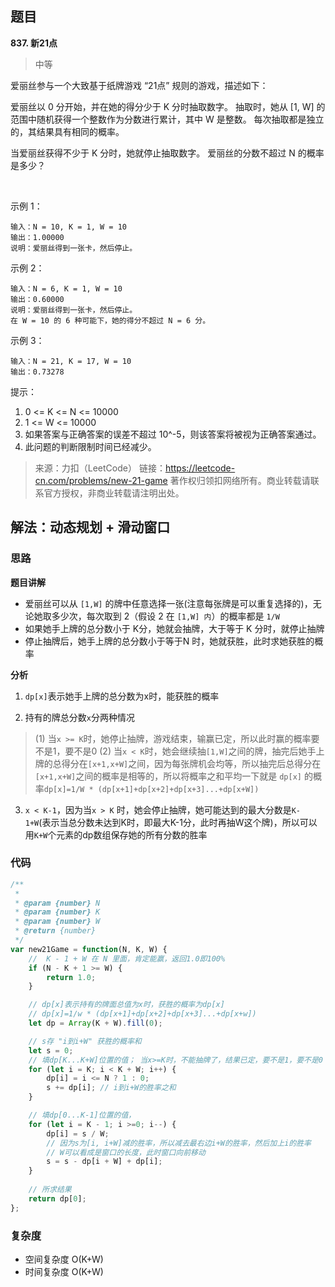 ## 题目
**837. 新21点**
>中等

爱丽丝参与一个大致基于纸牌游戏 “21点” 规则的游戏，描述如下：

爱丽丝以 0 分开始，并在她的得分少于 K 分时抽取数字。 抽取时，她从 [1, W] 的范围中随机获得一个整数作为分数进行累计，其中 W 是整数。 每次抽取都是独立的，其结果具有相同的概率。

当爱丽丝获得不少于 K 分时，她就停止抽取数字。 爱丽丝的分数不超过 N 的概率是多少？

 

示例 1：
```
输入：N = 10, K = 1, W = 10
输出：1.00000
说明：爱丽丝得到一张卡，然后停止。
```
示例 2：
```
输入：N = 6, K = 1, W = 10
输出：0.60000
说明：爱丽丝得到一张卡，然后停止。
在 W = 10 的 6 种可能下，她的得分不超过 N = 6 分。
```
示例 3：
```
输入：N = 21, K = 17, W = 10
输出：0.73278
```


提示：
1. 0 <= K <= N <= 10000
2. 1 <= W <= 10000
3. 如果答案与正确答案的误差不超过 10^-5，则该答案将被视为正确答案通过。
4. 此问题的判断限制时间已经减少。


>来源：力扣（LeetCode）
链接：https://leetcode-cn.com/problems/new-21-game
著作权归领扣网络所有。商业转载请联系官方授权，非商业转载请注明出处。

## 解法：动态规划 + 滑动窗口
### 思路
**题目讲解**
* 爱丽丝可以从 `[1,W]` 的牌中任意选择一张(注意每张牌是可以重复选择的)，无论她取多少次，每次取到 2（假设 2 在 `[1,W] 内`）的概率都是 `1/W`
* 如果她手上牌的总分数小于 K分，她就会抽牌，大于等于 K 分时，就停止抽牌
* 停止抽牌后，她手上牌的总分数小于等于N 时，她就获胜，此时求她获胜的概率

**分析**
1. `dp[x]`表示她手上牌的总分数为x时，能获胜的概率

2. 持有的牌总分数`x`分两种情况
>(1) 当`x >= K`时，她停止抽牌，游戏结束，输赢已定，所以此时赢的概率要不是1，要不是0
>(2) 当`x < K`时，她会继续抽`[1,W]`之间的牌，抽完后她手上牌的总得分在`[x+1,x+W]`之间，因为每张牌机会均等，所以抽完后总得分在`[x+1,x+W]`之间的概率是相等的，所以将概率之和平均一下就是 `dp[x]` 的概率`dp[x]=1/W * (dp[x+1]+dp[x+2]+dp[x+3]...+dp[x+W])`

3. `x < K-1`，因为当`x > K` 时，她会停止抽牌，她可能达到的最大分数是`K-1+W`(表示当总分数未达到K时，即最大K-1分，此时再抽W这个牌)，所以可以用`K+W`个元素的dp数组保存她的所有分数的胜率


### 代码
```js
/**
 * 
 * @param {number} N
 * @param {number} K
 * @param {number} W
 * @return {number}
 */
var new21Game = function(N, K, W) {
    //  K - 1 + W 在 N 里面，肯定能赢，返回1.0即100%
    if (N - K + 1 >= W) {
        return 1.0;
    }

    // dp[x]表示持有的牌面总值为x时，获胜的概率为dp[x]
    // dp[x]=1/w * (dp[x+1]+dp[x+2]+dp[x+3]...+dp[x+w])
    let dp = Array(K + W).fill(0);

    // s存 "i到i+W" 获胜的概率和
    let s = 0;
    // 填dp[K...K+W]位置的值； 当x>=K时，不能抽牌了，结果已定，要不是1，要不是0
    for (let i = K; i < K + W; i++) {
        dp[i] = i <= N ? 1 : 0;
        s += dp[i]; // i到i+W的胜率之和
    }

    // 填dp[0...K-1]位置的值，
    for (let i = K - 1; i >=0; i--) {
        dp[i] = s / W;
        // 因为s为[i, i+W]减的胜率，所以减去最右边i+W的胜率，然后加上i的胜率
        // W可以看成是窗口的长度，此时窗口向前移动
        s = s - dp[i + W] + dp[i];
    }
    
    // 所求结果
    return dp[0];
};
```
### 复杂度
* 空间复杂度 O(K+W)
* 时间复杂度 O(K+W)
